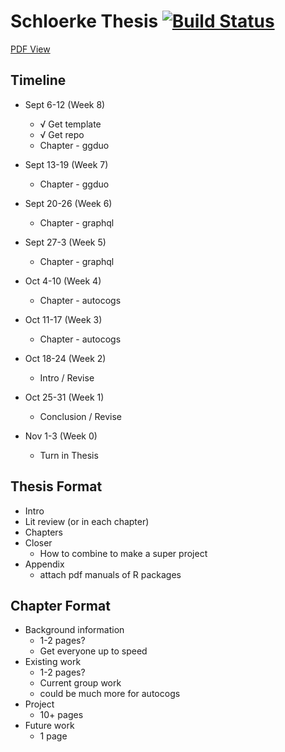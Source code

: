 
# Schloerke Thesis [![Build Status](https://travis-ci.org/schloerke/thesis-schloerke.svg?branch=master)](https://travis-ci.org/schloerke/thesis-schloerke)

[PDF View](http://schloerke/thesis-schloerke/)

## Timeline

* Sept 6-12 (Week 8)
  * √ Get template
  * √ Get repo
  * Chapter - ggduo

* Sept 13-19 (Week 7)
  * Chapter - ggduo


* Sept 20-26 (Week 6)
  * Chapter - graphql


* Sept 27-3 (Week 5)
  * Chapter - graphql


* Oct 4-10 (Week 4)
  * Chapter - autocogs


* Oct 11-17 (Week 3)
  * Chapter - autocogs


* Oct 18-24 (Week 2)
  * Intro / Revise


* Oct 25-31 (Week 1)
  * Conclusion / Revise


* Nov 1-3 (Week 0)
  * Turn in Thesis


## Thesis Format

* Intro
* Lit review (or in each chapter)
* Chapters
* Closer
  * How to combine to make a super project
* Appendix
  * attach pdf manuals of R packages

## Chapter Format

* Background information
  * 1-2 pages?
  * Get everyone up to speed
* Existing work
  * 1-2 pages?
  * Current group work
  * could be much more for autocogs
* Project
  * 10+ pages
* Future work
  * 1 page
